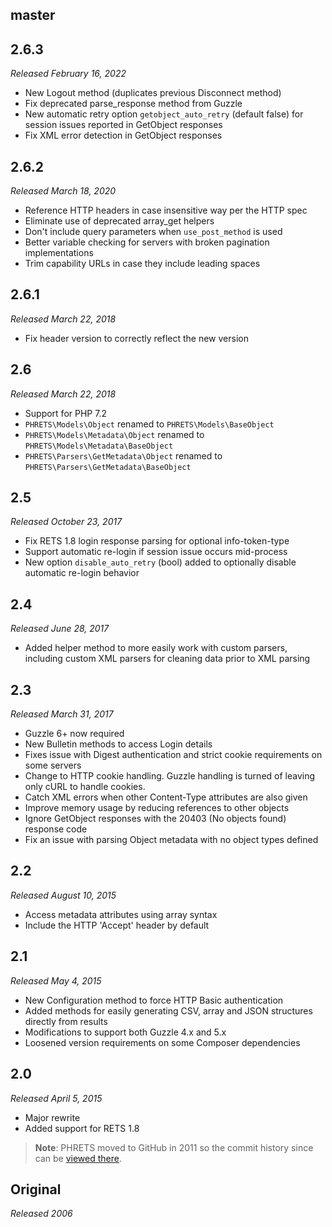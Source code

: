## master

## 2.6.3

_Released February 16, 2022_

* New Logout method (duplicates previous Disconnect method)
* Fix deprecated parse_response method from Guzzle
* New automatic retry option `getobject_auto_retry` (default false) for session issues reported in GetObject responses
* Fix XML error detection in GetObject responses

## 2.6.2

_Released March 18, 2020_

* Reference HTTP headers in case insensitive way per the HTTP spec
* Eliminate use of deprecated array_get helpers
* Don't include query parameters when `use_post_method` is used
* Better variable checking for servers with broken pagination implementations
* Trim capability URLs in case they include leading spaces

## 2.6.1

_Released March 22, 2018_

* Fix header version to correctly reflect the new version

## 2.6

_Released March 22, 2018_

* Support for PHP 7.2
* `PHRETS\Models\Object` renamed to `PHRETS\Models\BaseObject`
* `PHRETS\Models\Metadata\Object` renamed to `PHRETS\Models\Metadata\BaseObject`
* `PHRETS\Parsers\GetMetadata\Object` renamed to `PHRETS\Parsers\GetMetadata\BaseObject`

## 2.5

_Released October 23, 2017_

- Fix RETS 1.8 login response parsing for optional info-token-type
- Support automatic re-login if session issue occurs mid-process
- New option `disable_auto_retry` (bool) added to optionally disable automatic re-login behavior

## 2.4

_Released June 28, 2017_

- Added helper method to more easily work with custom parsers, including custom XML parsers for cleaning data prior to XML parsing

## 2.3

_Released March 31, 2017_

- Guzzle 6+ now required
- New Bulletin methods to access Login details
- Fixes issue with Digest authentication and strict cookie requirements on some servers
- Change to HTTP cookie handling.  Guzzle handling is turned of leaving only cURL to handle cookies.
- Catch XML errors when other Content-Type attributes are also given
- Improve memory usage by reducing references to other objects
- Ignore GetObject responses with the 20403 (No objects found) response code
- Fix an issue with parsing Object metadata with no object types defined

## 2.2

_Released August 10, 2015_

- Access metadata attributes using array syntax
- Include the HTTP 'Accept' header by default

## 2.1

_Released May 4, 2015_

- New Configuration method to force HTTP Basic authentication
- Added methods for easily generating CSV, array and JSON structures directly from results
- Modifications to support both Guzzle 4.x and 5.x
- Loosened version requirements on some Composer dependencies


## 2.0

_Released April 5, 2015_

- Major rewrite
- Added support for RETS 1.8


> **Note**: PHRETS moved to GitHub in 2011 so the commit history since can be [viewed there](https://github.com/troydavisson/PHRETS/commits/master).

## Original

_Released 2006_
